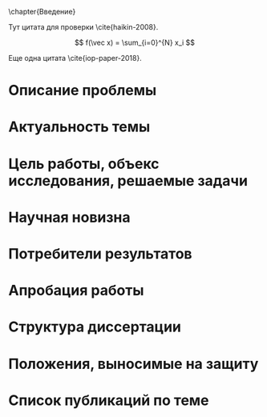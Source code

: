 \chapter{Введение}

Тут цитата для проверки \cite{haikin-2008}.

$$
f(\vec x) = \sum_{i=0}^{N} x_i
$$

Еще одна цитата \cite{iop-paper-2018}.

# Описание проблемы

# Актуальность темы

# Цель работы, объекс исследования, решаемые задачи

# Научная новизна

# Потребители результатов 

# Апробация работы

# Структура диссертации

# Положения, выносимые на защиту

# Список публикаций по теме


